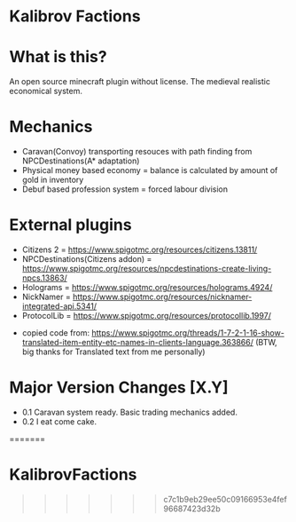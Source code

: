 # Kalibrov Factions

# What is this?
An open source minecraft plugin without license. The medieval realistic economical system.

# Mechanics
- Caravan(Convoy) transporting resouces with path finding from NPCDestinations(A* adaptation)
- Physical money based economy = balance is calculated by amount of gold in inventory 
- Debuf based profession system = forced labour division

# External plugins
- Citizens 2 = https://www.spigotmc.org/resources/citizens.13811/
- NPCDestinations(Citizens addon) = https://www.spigotmc.org/resources/npcdestinations-create-living-npcs.13863/
- Holograms = https://www.spigotmc.org/resources/holograms.4924/
- NickNamer = https://www.spigotmc.org/resources/nicknamer-integrated-api.5341/
- ProtocolLib = https://www.spigotmc.org/resources/protocollib.1997/
+ copied code from: https://www.spigotmc.org/threads/1-7-2-1-16-show-translated-item-entity-etc-names-in-clients-language.363866/
(BTW, big thanks for Translated text from me personally)

# Major Version Changes [X.Y]
- 0.1 Caravan system ready. Basic trading mechanics added.
- 0.2 I eat come cake.


=======
# KalibrovFactions
>>>>>>> c7c1b9eb29ee50c09166953e4fef96687423d32b
